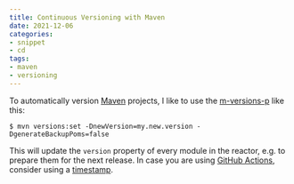 ```yaml
---
title: Continuous Versioning with Maven
date: 2021-12-06
categories:
- snippet
- cd
tags:
- maven
- versioning
---
```


To automatically version [Maven](https://maven.apache.org/) projects, I like to use the [m-versions-p](https://www.mojohaus.org/versions-maven-plugin/) like this:

```shell script
$ mvn versions:set -DnewVersion=my.new.version -DgenerateBackupPoms=false
```

This will update the `version` property of every module in the reactor, e.g. to prepare them for the next release. In case you are using [GitHub Actions](https://github.com/features/actions), consider using a [timestamp](../create-timestamp-with-github-actions).
